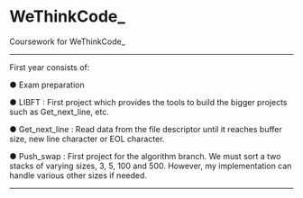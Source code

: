 # WeThinkCode_
Coursework for WeThinkCode_

------------------------------------------------------------------------------------------------------------------------------------------

First year consists of:

● Exam preparation

● LIBFT         : First project which provides the tools to build the bigger projects such as Get_next_line, etc.

● Get_next_line : Read data from the file descriptor until it reaches buffer size, new line character or EOL character.

● Push_swap     : First project for the algorithm branch. We must sort a two stacks of varying sizes, 3, 5, 100 and 500.
                    However, my implementation can handle various other sizes if needed.

------------------------------------------------------------------------------------------------------------------------------------------
